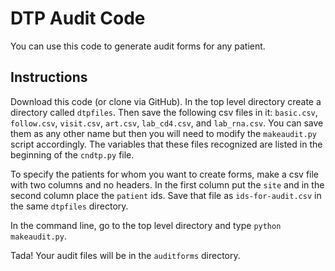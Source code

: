 # DTP Audit Code

You can use this code to generate audit forms for any patient.

## Instructions

Download this code (or clone via GitHub). In the top level directory create a directory called `dtpfiles`. Then save the following csv files in it: `basic.csv`, `follow.csv`, `visit.csv`, `art.csv`, `lab_cd4.csv`, and `lab_rna.csv`. You can save them as any other name but then you will need to modify the `makeaudit.py` script accordingly. The variables that these files recognized are listed in the beginning of the `cndtp.py` file.

To specify the patients for whom you want to create forms, make a csv file with two columns and no headers. In the first column put the `site` and in the second column place the `patient` ids. Save that file as `ids-for-audit.csv` in the same `dtpfiles` directory.

In the command line, go to the top level directory and type `python makeaudit.py`.

Tada! Your audit files will be in the `auditforms` directory.
